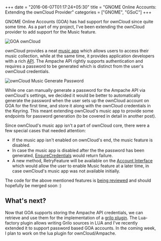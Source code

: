 +++
date = "2016-06-07T01:17:24+05:30"
title = "GNOME Online Accounts: Extending the ownCloud Provider"
categories = ["GNOME", "GSoC"]
+++

GNOME Online Accounts (GOA) has had support for ownCloud since quite some time. As a part of my project, I've been extending the ownCloud provider to add support for the Music feature.

![GOA ownCloud](http://i.imgur.com/6MXnHA2.png)

ownCloud provides a neat [music app](https://github.com/owncloud/music) which allows users to access their music collection, while at the same time, it provides application developers with a rich [API](https://github.com/ampache/ampache/wiki/XML-API). The Ampache API rightly supports authentication and requires a password to be generated which is distinct from the user's ownCloud credentials.

![ownCloud Music Generate Password](http://i.imgur.com/KGPp3cg.png)

While one can manually generate a password for the Ampache API via ownCloud's settings, we decided it would be better to automatically generate the password when the user sets up the ownCloud account on GOA for the first time, and store it along with the ownCloud credentials in the Keyring. This meant extending ownCloud's music app to provide some endpoints for password generation (to be covered in detail in another post). 

Since ownCloud's music app isn't a part of ownCloud core, there were a few special cases that needed attention:

* If the music app isn't enabled on ownCloud's end, the music feature is disabled.
* In case the music app is disabled after the the password has been generated, [EnsureCredentials](https://developer.gnome.org/goa/stable/gdbus-org.gnome.OnlineAccounts.Account.html#gdbus-method-org-gnome-OnlineAccounts-Account.EnsureCredentials) would return failure.
* A new method, RetryFeature will be available on the [Account Interface](https://developer.gnome.org/goa/stable/gdbus-org.gnome.OnlineAccounts.Account.html) which would allow the user to enable Music feature at a later time, in case ownCloud's music app was not available initially.

The code for the above mentioned features is [being reviewed](https://bugzilla.gnome.org/show_bug.cgi?id=753415) and should hopefully be merged soon :)

## What's next?

Now that GOA supports storing the Ampache API credentials, we can retrieve and use them for the implementation of a [grilo plugin](https://bugzilla.gnome.org/show_bug.cgi?id=676366). The Lua-factory plugin allows writing Grilo sources in LUA and I've recently extended it to support password based GOA accounts. In the coming week, I plan to work on the lua plugin for ownCloud/Ampache.
